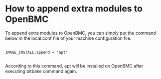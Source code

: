 # How to append extra modules to OpenBMC
To append extra modules to OpenBMC, you can simply put the command below in the local.conf file of your machine configuration file.
<pre>
  <code>
IMAGE_INSTALL:append = "apt"
  </code>
</pre>
According to this command, apt will be installed on OpenBMC after executing bitbake command again.
